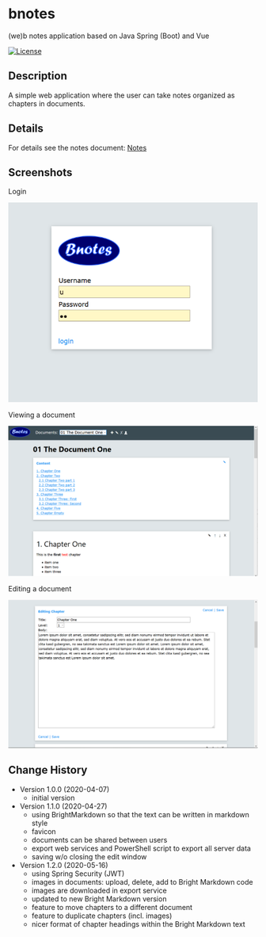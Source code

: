 # bnotes
(we)b notes application based on Java Spring (Boot) and Vue 

[![License](https://img.shields.io/badge/License-Apache%202.0-blue.svg)](https://opensource.org/licenses/Apache-2.0)
 
## Description
A simple web application where the user can take notes organized as chapters in documents.
 
## Details
For details see the notes document: [Notes](https://github.com/pheyse/bnotes/blob/master/doc/Notes.odt)

## Screenshots
Login

![Login](https://github.com/pheyse/bnotes/blob/master/screenshots/login.png "Login")

Viewing a document

![View Document](https://github.com/pheyse/bnotes/blob/master/screenshots/document-view.png "View Document")

Editing a document

![Edit Document](https://github.com/pheyse/bnotes/blob/master/screenshots/document-edit.png "Edit Document")

## Change History
 - Version 1.0.0 (2020-04-07)
   - initial version 
 - Version 1.1.0 (2020-04-27)
   - using BrightMarkdown so that the text can be written in markdown style
   - favicon
   - documents can be shared between users
   - export web services and PowerShell script to export all server data
   - saving w/o closing the edit window 
 - Version 1.2.0 (2020-05-16)
   - using Spring Security (JWT)
   - images in documents: upload, delete, add to Bright Markdown code
   - images are downloaded in export service
   - updated to new Bright Markdown version
   - feature to move chapters to a different document
   - feature to duplicate chapters (incl. images)
   - nicer format of chapter headings within the Bright Markdown text

